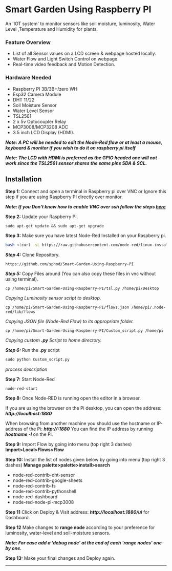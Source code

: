 # Smart Garden Using Raspberry PI
An 'IOT system' to monitor sensors like soil moisture, luminosity, Water Level ,Temperature and Humidity for plants.

### Feature Overview
* List of all Sensor values on a LCD screen & webpage hosted locally.
* Water Flow and Light Switch Control on webpage.
* Real-time video feedback and Motion Detection.

### Hardware Needed
* Raspberry PI 3B/3B+/zero WH
* Esp32 Camera Module
* DHT 11/22
* Soil Moisture Sensor
* Water Level Sensor
* TSL2561
* 2 x 5v Optocoupler Relay
* MCP3008/MCP3208 ADC
* 3.5 inch LCD Display (HDMI).

***Note: A PC will be needed to edit the Node-Red flow or at least a mouse, keyboard & monitor if you wish to do it on raspberry pi itself***

***Note: The LCD with HDMI  is preferred as the GPIO headed one will not work since the TSL2561 sensor shares the same pins SDA & SCL.*** 

## Installation

**Step 1:** Connect and open a terminal in Raspberry pi over VNC or Ignore this step if you are using Raspberry PI directly over monitor.

***Note: If you Don't know how to enable VNC over ssh  follow the steps [here](https://www.raspberrypi.org/documentation/remote-access/vnc/)*** 

**Step 2:** Update your Raspberry PI.
```
sudo apt-get update && sudo apt-get upgrade
```
**Step 3:** 
Make sure you have latest Node-Red Installed on your Raspberry pi.
```bash
bash <(curl -sL https://raw.githubusercontent.com/node-red/linux-installers/master/deb/update-nodejs-and-nodered)
```
***Step 4:*** Clone Repository.
```
https://github.com/sphod/Smart-Garden-Using-Raspberry-PI
```
***Step 5:*** Copy Files around (You can also copy these files in vnc without using terminal).
```
cp /home/pi/Smart-Garden-Using-Raspberry-PI/tsl.py /home/pi/Desktop
```
_Copying Luminosity sensor script to desktop._
```
cp /home/pi/Smart-Garden-Using-Raspberry-PI/flows.json /home/pi/.node-red/lib/flows
```
_Copying JSON file (Node-Red Flow) to its appropriate folder._
```
cp /home/pi/Smart-Garden-Using-Raspberry-PI/Custom_script.py /home/pi
```
_Copying custom **.py** Script to home directory._

***Step 6:*** Run the **.py** script
```python
sudo python Custom_script.py
```
_process description_ 

**Step 7:** Start Node-Red
```
node-red-start
```
**Step 8:** 
Once Node-RED is running open the editor in a browser.

If you are using the browser on the Pi desktop, you can open the address: 
***http://localhost:1880***

When browsing from another machine you should use the hostname or IP-address of the Pi: ***http://<hostname>:1880*** You can find the IP address by running ***hostname -I*** on the Pi.

**Step 9:** Import Flow by going into menu (top right 3 dashes) **Import>Local>Flows>Flow**

**Step 10:** Install the list of nodes given below by going into menu (top right 3 dashes) 
**Manage palette>palette>install>search**

* node-red-contrib-dht-sensor
* node-red-contrib-google-sheets
* node-red-contrib-fs
* node-red-contrib-pythonshell
* node-red-dashboard
* node-red-node-pi-mcp3008

**Step 11** Click on Deploy & Visit address: ***http://localhost:1880/ui*** for Dashboard.

**Step 12** Make changes to **range node** according to your preference for luminosity, water-level and soil-moisture sensors.

***Note: For ease add a 'debug node' at the end of each 'range nodes' one by one.***

**Step 13:** Make your final changes and Deploy again.

---
